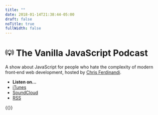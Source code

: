```yaml
---
title: ""
date: 2018-01-14T21:38:44-05:00
draft: false
noTitle: true
fullWidth: false
---
```


<h1>
	<svg style="height:.8em; width:1em;" viewBox="0 0 16 13" xmlns="http://www.w3.org/2000/svg"><title></title><g fill="currentColor"><path d="M11.922 5.703a2.5 2.5 0 0 0-1.43-2.256A2.5 2.5 0 0 0 8 1.067a2.5 2.5 0 0 0-2.493 2.38 2.5 2.5 0 0 0-1.43 2.256A2.5 2.5 0 0 0 5.6 8.002l2.08 4.276a.357.357 0 0 0 .64 0l2.08-4.276a2.5 2.5 0 0 0 1.523-2.299h-.001zM9.426 7.486H6.573c-.983 0-1.783-.8-1.783-1.783a1.785 1.785 0 0 1 2.377-1.681.356.356 0 1 0 .238-.673 2.495 2.495 0 0 0-1.157-.12 1.786 1.786 0 0 1 1.75-1.448 1.784 1.784 0 0 1 1.33 2.972.356.356 0 1 0 .53.475c.262-.293.45-.64.55-1.012.49.325.8.88.8 1.487 0 .983-.8 1.783-1.784 1.783h.002z"/><path fill="currentColor" d="M3.783 1.48a5.977 5.977 0 0 0 0 8.453l.686-.685a5.008 5.008 0 0 1 0-7.082l-.686-.686zm8.453 8.453a5.977 5.977 0 0 0 0-8.453l-.685.686a5.008 5.008 0 0 1 0 7.082l.685.685z"/><path fill="currentColor" d="M2.382.08a7.939 7.939 0 0 0 0 11.227l.686-.686a6.97 6.97 0 0 1 0-9.856L2.382.08zM13.61 11.306c3.1-3.1 3.1-8.127 0-11.228l-.686.686a6.97 6.97 0 0 1 0 9.856l.686.686z"/></g></svg> The Vanilla JavaScript Podcast
</h1>

<p class="text-large">A show about JavaScript for people who hate the complexity of modern front&#8209;end web development, hosted by <a href="https://gomakethings.com">Chris&nbsp;Ferdinandi</a>.</p>

<ul class="list-inline">
	<li class="text-large"><strong>Listen on...</strong></li>
	<li class="text-large"><a href="#">iTunes</a></li>
	<li class="text-large"><a href="https://soundcloud.com/vanillajspodcast">SoundCloud</a></li>
	<li class="text-large"><a href="https://gomakethings.com/podcast/feed.rss">RSS</a></li>
</ul>

{{<mailchimp intro>}}

<div id="latest-episodes"></div>
